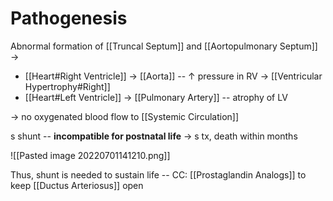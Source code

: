# Pathogenesis
Abnormal formation of [[Truncal Septum]] and [[Aortopulmonary Septum]] →
- [[Heart#Right Ventricle]] → [[Aorta]] -- ↑ pressure in RV → [[Ventricular Hypertrophy#Right]]  
- [[Heart#Left Ventricle]] → [[Pulmonary Artery]] -- atrophy of LV

→ no oxygenated blood flow to [[Systemic Circulation]]

s shunt -- **incompatible for postnatal life** → s tx, death within months

![[Pasted image 20220701141210.png]]

Thus, shunt is needed to sustain life -- CC: [[Prostaglandin Analogs]] to keep [[Ductus Arteriosus]] open